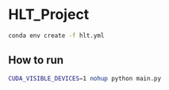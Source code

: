 # HLT_Project

```bash
conda env create -f hlt.yml
```
## How to run

```bash
CUDA_VISIBLE_DEVICES=1 nohup python main.py
```
